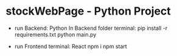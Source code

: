 # stockWebPage - Python Project

- run Backend: Python 
In Backend folder terminal: 
pip install -r requirements.txt
python main.py

- run Frontend terminal: React
npm i
npm start
